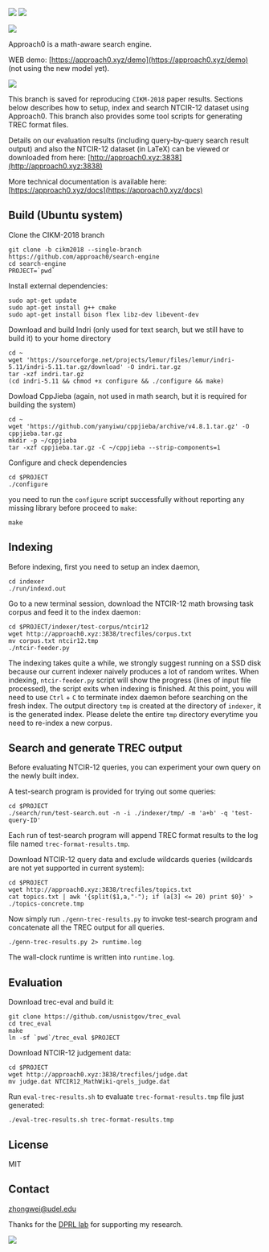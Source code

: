 ![](https://api.travis-ci.org/approach0/search-engine.svg)
![](http://github-release-version.herokuapp.com/github/approach0/search-engine/release.png)

![](https://raw.githubusercontent.com/approach0/search-engine-docs-eng/master/logo.png)

Approach0 is a math-aware search engine.

WEB demo: [https://approach0.xyz/demo](https://approach0.xyz/demo) (not using the new model yet).

![](https://github.com/approach0/search-engine-docs-eng/raw/master/img/clip.gif)

This branch is saved for reproducing `CIKM-2018` paper results. Sections below describes how to setup,
index and search NTCIR-12 dataset using Approach0. This branch also provides some tool scripts for generating TREC format files.

Details on our evaluation results (including query-by-query search result output) and also the NTCIR-12 dataset (in LaTeX)
can be viewed or downloaded from here:
[http://approach0.xyz:3838](http://approach0.xyz:3838)

More technical documentation is available here:
[https://approach0.xyz/docs](https://approach0.xyz/docs)

## Build (Ubuntu system)
Clone the CIKM-2018 branch
```
git clone -b cikm2018 --single-branch https://github.com/approach0/search-engine 
cd search-engine
PROJECT=`pwd`
```

Install external dependencies:
```
sudo apt-get update
sudo apt-get install g++ cmake
sudo apt-get install bison flex libz-dev libevent-dev
```

Download and build Indri (only used for text search, but we still have to build it) to your home directory
```
cd ~
wget 'https://sourceforge.net/projects/lemur/files/lemur/indri-5.11/indri-5.11.tar.gz/download' -O indri.tar.gz
tar -xzf indri.tar.gz
(cd indri-5.11 && chmod +x configure && ./configure && make)
```

Dowload CppJieba (again, not used in math search, but it is required for building the system)
```
cd ~
wget 'https://github.com/yanyiwu/cppjieba/archive/v4.8.1.tar.gz' -O cppjieba.tar.gz
mkdir -p ~/cppjieba
tar -xzf cppjieba.tar.gz -C ~/cppjieba --strip-components=1
```

Configure and check dependencies
```
cd $PROJECT
./configure
```

you need to run the `configure` script successfully without reporting any missing library before proceed to `make`:
```
make
```
## Indexing
Before indexing, first you need to setup an index daemon,
```
cd indexer
./run/indexd.out
```

Go to a new terminal session, download the NTCIR-12 math browsing task corpus and feed it to the index daemon:
```
cd $PROJECT/indexer/test-corpus/ntcir12
wget http://approach0.xyz:3838/trecfiles/corpus.txt
mv corpus.txt ntcir12.tmp
./ntcir-feeder.py
```

The indexing takes quite a while, we strongly suggest running on a SSD disk because our current indexer naively produces a lot of random writes.
When indexing, `ntcir-feeder.py` script will show the progress (lines of input file processed), the script exits when indexing is finished.
At this point, you will need to use `Ctrl` + `C` to terminate index daemon before searching on the fresh index. The output directory `tmp` is created at the directory of `indexer`, it is the generated index. Please delete the entire `tmp` directory everytime you need to re-index a new corpus.

## Search and generate TREC output
Before evaluating NTCIR-12 queries, you can experiment your own query on the newly built index.

A test-search program is provided for trying out some queries:
```
cd $PROJECT
./search/run/test-search.out -n -i ./indexer/tmp/ -m 'a+b' -q 'test-query-ID'
```
Each run of test-search program will append TREC format results to the log file named `trec-format-results.tmp`.

Download NTCIR-12 query data and exclude wildcards queries (wildcards are not yet supported in current system):
```
cd $PROJECT
wget http://approach0.xyz:3838/trecfiles/topics.txt
cat topics.txt | awk '{split($1,a,"-"); if (a[3] <= 20) print $0}' > ./topics-concrete.tmp
```

Now simply run `./genn-trec-results.py` to invoke test-search program and concatenate all the TREC output for all queries.
```
./genn-trec-results.py 2> runtime.log
```
The wall-clock runtime is written into `runtime.log`.

## Evaluation
Download trec-eval and build it:
```
git clone https://github.com/usnistgov/trec_eval
cd trec_eval
make
ln -sf `pwd`/trec_eval $PROJECT
```

Download NTCIR-12 judgement data:
```
cd $PROJECT
wget http://approach0.xyz:3838/trecfiles/judge.dat
mv judge.dat NTCIR12_MathWiki-qrels_judge.dat
```

Run `eval-trec-results.sh` to evaluate `trec-format-results.tmp` file just generated:
```
./eval-trec-results.sh trec-format-results.tmp
```

## License
MIT

## Contact
zhongwei@udel.edu

Thanks for the [DPRL lab](https://www.cs.rit.edu/~rlaz/) for supporting my research.

![](https://www.cs.rit.edu/~rlaz/images/DPRL_Logo_Option_02.png)

